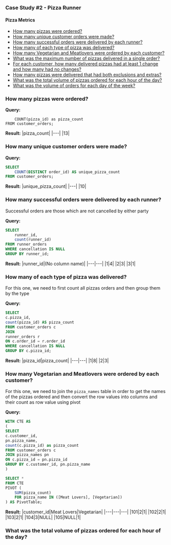 ### Case Study #2 - Pizza Runner
#### Pizza Metrics

- [How many pizzas were ordered?](#How-many-pizzas-were-ordered?)
- [How many unique customer orders were made?](#How-many-unique-customer-orders-were-made?)
- [How many successful orders were delivered by each runner?](#How-many-successful-orders-were-delivered-by-each-runner?)
- [How many of each type of pizza was delivered?](#How-many-of-each-type-of-pizza-was-delivered?)
- [How many Vegetarian and Meatlovers were ordered by each customer?](#How-many-Vegetarian-and-Meatlovers-were-ordered-by-each-customer?)
- [What was the maximum number of pizzas delivered in a single order?](#What-was-the-maximum-number-of-pizzas-delivered-in-a-single-order?)
- [For each customer, how many delivered pizzas had at least 1 change and how many had no changes?](###For-each-customer,-how-many-delivered-pizzas-had-at-least-1-change-and-how-many-had-no-changes?)
- [How many pizzas were delivered that had both exclusions and extras?](###How-many-pizzas-were-delivered-that-had-both-exclusions-and-extras?)
- [What was the total volume of pizzas ordered for each hour of the day?](###What-was-the-total-volume-of-pizzas-ordered-for-each-hour-of-the-day?)
- [What was the volume of orders for each day of the week?](###What-was-the-total-volume-of-pizzas-ordered-for-each-hour-of-the-day?)

<a name="How-many-pizzas-were-ordered?"></a>
### How many pizzas were ordered?
**Query:**
```sqlSELECT 
	COUNT(pizza_id) as pizza_count
FROM customer_orders;
```
**Result:**
|pizza_count|
|---|
|13|

<a name="How-many-unique-customer-orders-were-made?"></a>
### How many unique customer orders were made?
**Query:**
```sql
SELECT 
	COUNT(DISTINCT order_id) AS unique_pizza_count 
FROM customer_orders;
```
**Result:**
|unique_pizza_count|
|---|
|10|

<a name="How-many-successful-orders-were-delivered-by-each-runner?"></a>
### How many successful orders were delivered by each runner?

Successful orders are those which are not cancelled by either party

**Query:**
```sql
SELECT 
	runner_id, 
	count(runner_id) 
FROM runner_orders
WHERE cancellation IS NULL
GROUP BY runner_id;
```
**Result:**
|runner_id|(No column name)|
|---|---|
|1|4|
|2|3|
|3|1|

<a name="How-many-of-each-type-of-pizza-was-delivered?"></a>
### How many of each type of pizza was delivered?

For this one, we need to first count all pizzas orders and then group them by the type

**Query:**
```sql
SELECT 
c.pizza_id, 
count(pizza_id) AS pizza_count
FROM customer_orders c
JOIN 
runner_orders r
ON c.order_id = r.order_id
WHERE cancellation IS NULL
GROUP BY c.pizza_id;
```
**Result:**
|pizza_id|pizza_count|
|---|---|
|1|8|
|2|3|

<a name="How-many-Vegetarian-and-Meatlovers-were-ordered-by-each-customer?"></a>
### How many Vegetarian and Meatlovers were ordered by each customer?

For this one, we need to join the `pizza_names` table in order to get the names of the pizzas ordered and then convert the row values into columns and their count as row value using pivot

**Query:**
```sql
WITH CTE AS 
(
SELECT 
c.customer_id,
pn.pizza_name,
count(c.pizza_id) as pizza_count
FROM customer_orders c
JOIN pizza_names pn
ON c.pizza_id = pn.pizza_id
GROUP BY c.customer_id, pn.pizza_name
)

SELECT *
FROM CTE
PIVOT (
    SUM(pizza_count)
    FOR pizza_name IN ([Meat Lovers], [Vegetarian])
) AS PivotTable;
```
**Result:**
|customer_id|Meat Lovers|Vegetarian|
|---|---|---|
|101|2|1|
|102|2|1|
|103|2|1|
|104|3|NULL|
|105|NULL|1|














### What was the total volume of pizzas ordered for each hour of the day?



